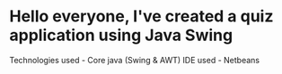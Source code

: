# Hello everyone, I've created a quiz application using Java Swing 
Technologies used - Core java (Swing & AWT)
IDE used - Netbeans
